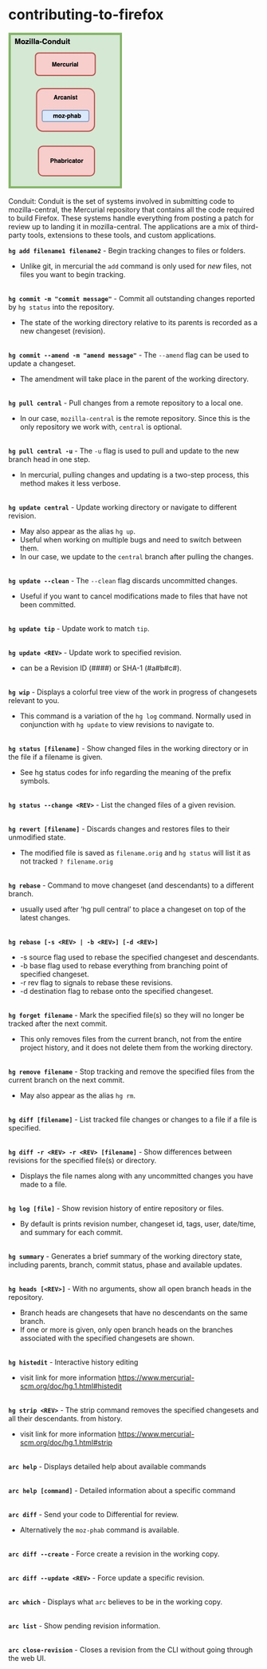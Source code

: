 # contributing-to-firefox

![conduit diagram](https://github.com/Luna-Coder/contributing-to-firefox/blob/master/Untitled%20Diagram.jpg "Diagram Text")

Conduit:
Conduit is the set of systems involved in submitting code to mozilla-central, the Mercurial repository that contains all the code required to build Firefox. These systems handle everything from posting a patch for review up to landing it in mozilla-central. The applications are a mix of third-party tools, extensions to these tools, and custom applications.


**`hg add filename1 filename2`**
\- Begin tracking changes to files or folders.

* Unlike git, in mercurial the `add` command is only used for *new* files, not files you want to begin tracking.

\
**`hg commit -m "commit message"`**
\- Commit all outstanding changes reported by `hg status` into the repository.

* The state of the working directory relative to its parents is recorded as a new changeset (revision).

\
**`hg commit --amend -m "amend message"`**
\- The `--amend` flag can be used to update a changeset.

* The amendment will take place in the parent of the working directory.

\
**`hg pull central`**
\- Pull changes from a remote repository to a local one.

* In our case, `mozilla-central` is the remote repository. Since this is the only repository we work with, `central` is optional.

\
**`hg pull central -u`**
\- The `-u` flag is used to pull and update to the new branch head in one step.

* In mercurial, pulling changes and updating is a two-step process, this method makes it less verbose.

\
**`hg update central`**
\- Update working directory or navigate to different revision. 

* May also appear as the alias `hg up`. 
* Useful when working on multiple bugs and need to switch between them.
* In our case, we update to the `central` branch after pulling the changes.

\
**`hg update --clean`**
\- The `--clean` flag discards uncommitted changes.

* Useful if you want to cancel modifications made to files that have not been committed.

\
**`hg update tip`**
\- Update work to match `tip`.

\
**`hg update <REV>`**
\- Update work to specified revision.

* <REV> can be a Revision ID (####) or SHA-1 (#a#b#c#).
  
\
**`hg wip`**
\- Displays a colorful tree view of the work in progress of changesets relevant to you.

* This command is a variation of the `hg log` command. Normally used in conjunction with `hg update` to view revisions to navigate to.

\
**`hg status [filename]`**
\- Show changed files in the working directory or in the file if a filename is given.

* See hg status codes for info regarding the meaning of the prefix symbols.

\
**`hg status --change <REV>`**
\- List the changed files of a given revision.

\
**`hg revert [filename]`**
\- Discards changes and restores files to their unmodified state.

* The modified file is saved as `filename.orig` and `hg status` will list it as not tracked `? filename.orig`

\
**`hg rebase`**
\- Command to move changeset (and descendants) to a different branch.

* usually used after ‘hg pull central’ to place a changeset on top of the latest changes.

\
**`hg rebase [-s <REV> | -b <REV>] [-d <REV>]`**

* -s <REV> source flag used to rebase the specified changeset and descendants.
* -b <REV> base flag used to rebase everything from branching point of specified changeset.
* -r <REV> rev flag to signals to rebase these revisions.
* -d <REV> destination flag to rebase onto the specified changeset.
  
\
**`hg forget filename`**
\- Mark the specified file(s) so they will no longer be tracked after the next commit.

* This only removes files from the current branch, not from the entire project history, and it does not delete them from the working directory.

\
**`hg remove filename`**
\- Stop tracking and remove the specified files from the current branch on the next commit.

* May also appear as the alias `hg rm`.

\
**`hg diff [filename]`**
\- List tracked file changes or changes to a file if a file is specified.

\
**`hg diff -r <REV> -r <REV> [filename]`**
\- Show differences between revisions for the specified file(s) or directory.

* Displays the file names along with any uncommitted changes you have made to a file.

\
**`hg log [file]`**
\- Show revision history of entire repository or files.

* By default is prints revision number, changeset id, tags, user, date/time, and summary for each commit.

\
**`hg summary`**
\- Generates a brief summary of the working directory state, including parents, branch, commit status, phase and available updates.

\
**`hg heads [<REV>]`**
\- With no arguments, show all open branch heads in the repository. 

* Branch heads are changesets that have no descendants on the same branch.
* If one or more <REV> is given, only open branch heads on the branches associated with the specified changesets are shown.

\
**`hg histedit`**
\- Interactive history editing

* visit link for more information https://www.mercurial-scm.org/doc/hg.1.html#histedit

\
**`hg strip <REV>`**
\- The strip command removes the specified changesets and all their descendants. from history.

* visit link for more information https://www.mercurial-scm.org/doc/hg.1.html#strip


\
**`arc help`**
\- Displays detailed help about available commands

\
**`arc help [command]`**
\- Detailed information about a specific command

\
**`arc diff`**
\- Send your code to Differential for review.

* Alternatively the `moz-phab` command is available.

\
**`arc diff --create`**
\- Force create a revision in the working copy.

\
**`arc diff --update <REV>`**
\- Force update a specific revision.

\
**`arc which`**
\- Displays what `arc` believes to be in the working copy.

\
**`arc list`**
\- Show pending revision information.

\
**`arc close-revision`**
\- Closes a revision from the CLI without going through the web UI.


